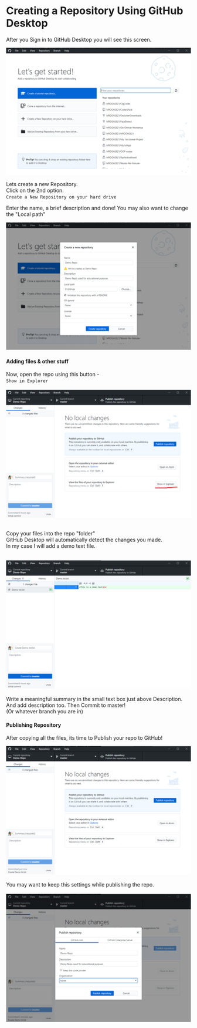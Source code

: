 # Creating a Repository Using GitHub Desktop

After you Sign in to GitHub Desktop you will see this screen.

![GD Repo Screen](/Assets/GD%20Repo%20Screen.png)<br>

Lets create a new Repository.<br>
Click on the 2nd option.<br>
`Create a New Repository on your hard drive`<br>

Enter the name, a brief description and done!
You may also want to change the "Local path"

![Creating Repo in GD](/Assets/Creating%20Repo%20in%20GD.png)<br>

#### Adding files & other stuff

Now, open the repo using this button -<br>
`Show in Explorer`<br><br>
![Opening Repo Locally](/Assets/Opening%20Repo%20locally.png)<br><br>

Copy your files into the repo "folder"<br>
GitHub Desktop will automatically detect the changes you made.<br>
In my case I will add a demo text file.<br><br>

![After adding files in repo](/Assets/Adding%20Files%20in%20GD.png)
<br><br>
Write a meaningful summary in the small text box just above Description. And add description too. Then Commit to master!<br>
(Or whatever branch you are in)

#### Publishing Repository

After copying all the files, its time to Publish your repo to GitHub!

![Publishing Repo](/Assets/Publishing%20Repo.png)
<br><br>
You may want to keep this settings while publishing the repo.<br><br>
![Publishing Config](/Assets/Publishing%20config.png)
